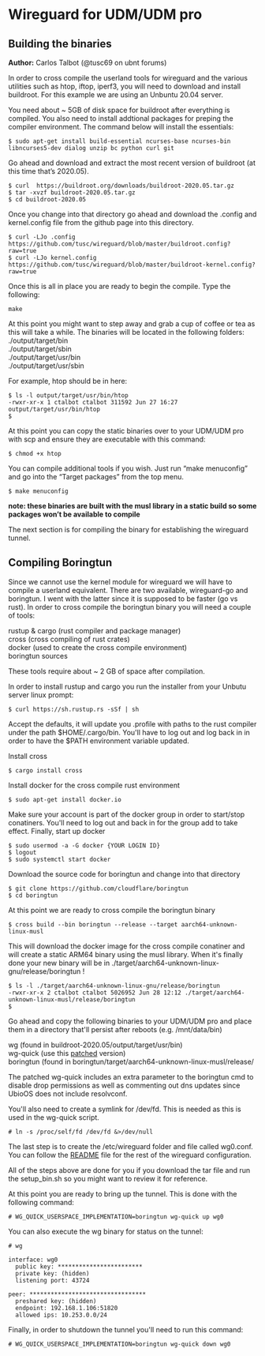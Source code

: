 # Wireguard for UDM/UDM pro


## Building the binaries
**Author:** Carlos Talbot (@tusc69 on ubnt forums)

In order to cross compile the userland tools for wireguard and the various utilities such as htop, iftop, iperf3, you will need to download and install buildroot. For this example we are using an Unbuntu 20.04 server.

You need about ~ 5GB of disk space for buildroot after everything is compiled. You also need to install addtional packages for preping the compiler environment. The command below will install the essentials:

```
$ sudo apt-get install build-essential ncurses-base ncurses-bin libncurses5-dev dialog unzip bc python curl git
```

Go ahead and download and extract the most recent version of buildroot (at this time that’s 2020.05). 

```
$ curl  https://buildroot.org/downloads/buildroot-2020.05.tar.gz
$ tar -xvzf buildroot-2020.05.tar.gz
$ cd buildroot-2020.05
```
Once you change into that directory go ahead and download the .config and kernel.config file from the github page into this directory.

```
$ curl -LJo .config  https://github.com/tusc/wireguard/blob/master/buildroot.config?raw=true
$ curl -LJo kernel.config  https://github.com/tusc/wireguard/blob/master/buildroot-kernel.config?raw=true
```

Once this is all in place you are ready to begin the compile. Type the following:

```
make
```

At this point you might want to step away and grab a cup of coffee or tea as this will take a while.
The binaries will be located in the following folders:<br/>
./output/target/bin<br/>
./output/target/sbin<br/>
./output/target/usr/bin<br/>
./output/target/usr/sbin

For example, htop should be in here:
```
$ ls -l output/target/usr/bin/htop
-rwxr-xr-x 1 ctalbot ctalbot 311592 Jun 27 16:27 output/target/usr/bin/htop
$
```

At this point you can copy the static binaries over to your UDM/UDM pro with scp and ensure they are executable with this command:

```
$ chmod +x htop
```

You can compile additional tools if you wish. Just run “make menuconfig” and go into the “Target packages” from the top menu.

```
$ make menuconfig
```
**note: these binaries are built with the musl library in a static build so some packages won’t be available to compile**

The next section is for compiling the binary for establishing the wireguard tunnel.

## Compiling Boringtun
Since we cannot use the kernel module for wireguard we will have to compile a userland equivalent. There are two available, wireguard-go and boringtun. I went with the latter since it is supposed to be faster (go vs rust).
In order to cross compile the boringtun binary you will need a couple of tools:

rustup & cargo (rust compiler and package manager)<br/>
cross (cross compiling of rust crates)<br/>
docker (used to create the cross compile environment)<br/>
boringtun sources

These tools require about ~ 2 GB of space after compilation.

In order to install rustup and cargo you run the installer from your Unbutu server linux prompt:

```
$ curl https://sh.rustup.rs -sSf | sh
```
Accept the defaults, it will update you .profile with paths to the rust compiler under the path $HOME/.cargo/bin. You'll have to log out and log back in in order to have the $PATH environment variable updated.

Install cross
```
$ cargo install cross
```

Install docker for the cross compile rust environment
```
$ sudo apt-get install docker.io
```
Make sure your account is part of the docker group in order to start/stop conatiners. You'll need to log out and back in for the group add to take effect. Finally, start up docker

```
$ sudo usermod -a -G docker {YOUR LOGIN ID}
$ logout
$ sudo systemctl start docker
```

Download the source code for boringtun and change into that directory

```
$ git clone https://github.com/cloudflare/boringtun
$ cd boringtun
```

At this point we are ready to cross compile the boringtun binary

```
$ cross build --bin boringtun --release --target aarch64-unknown-linux-musl
```

This will download the docker image for the cross compile conatiner and will create a static ARM64 binary using the musl library.
When it's finally done your new binary will be in ./target/aarch64-unknown-linux-gnu/release/boringtun !

```
$ ls -l ./target/aarch64-unknown-linux-gnu/release/boringtun
-rwxr-xr-x 2 ctalbot ctalbot 5026952 Jun 28 12:12 ./target/aarch64-unknown-linux-musl/release/boringtun
$
```
Go ahead and copy the following binaries to your UDM/UDM pro and place them in a directory that'll persist after reboots (e.g. /mnt/data/bin)

wg (found in buildroot-2020.05/output/target/usr/bin) <br/>
wg-quick (use this [patched](https://github.com/tusc/wireguard/blob/master/wg-quick) version)<br/>
boringtun (found in boringtun/target/aarch64-unknown-linux-musl/release/<br/>

The patched wg-quick includes an extra parameter to the boringtun cmd to disable drop permissions as well as commenting out dns updates since UbioOS does not include resolvconf.

You'll also need to create a symlink for /dev/fd. This is needed as this is used in the wg-quick script.
```
# ln -s /proc/self/fd /dev/fd &>/dev/null
```
The last step is to create the  /etc/wireguard folder and file called wg0.conf. You can follow the [README](https://github.com/tusc/wireguard/blob/master/README.md) file for the rest of the wireguard configuration.

All of the steps above are done for you if you download the tar file and run the setup_bin.sh so you might want to review it for reference.

At this point you are ready to bring up the tunnel. This is done with the following command:
```
# WG_QUICK_USERSPACE_IMPLEMENTATION=boringtun wg-quick up wg0
```
You can also execute the wg binary for status on the tunnel:
```
# wg

interface: wg0
  public key: ************************
  private key: (hidden)
  listening port: 43724

peer: *********************************
  preshared key: (hidden)
  endpoint: 192.168.1.106:51820
  allowed ips: 10.253.0.0/24
```
Finally, in order to shutdown the tunnel you'll need to run this command:
```
# WG_QUICK_USERSPACE_IMPLEMENTATION=boringtun wg-quick down wg0
```
